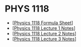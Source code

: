 # PHYS 1118

* [[Physics 1118 Formula Sheet]]
* [[Physics 1118 Lecture 1 Notes]]
* [[Physics 1118 Lecture 2 Notes]]
* [[Physics 1118 Lecture 3 Notes]]

[//begin]: # "Autogenerated link references for markdown compatibility"
[Physics 1118 Formula Sheet]: physics-1118-formula-sheet "Physics 1118 Formula Sheet"
[Physics 1118 Lecture 1 Notes]: physics-1118-lecture-1-notes "Physics 1118 Lecture 1 Notes"
[Physics 1118 Lecture 2 Notes]: physics-1118-lecture-2-notes "Physics 1118 Lecture 2 Notes"
[Physics 1118 Lecture 3 Notes]: physics-1118-lecture-3-notes "Physics 1118 Lecture 3 Notes"
[//end]: # "Autogenerated link references"